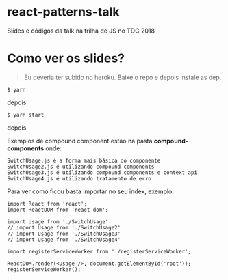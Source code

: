 # react-patterns-talk
Slides e códigos da talk na trilha de JS no TDC 2018

# Como ver os slides?
> Eu deveria ter subido no heroku.
Baixe o repo e depois instale as dep. 

`$ yarn` 

depois

`$ yarn start`

depois




Exemplos de compound component estão na pasta **compound-components** onde:

```
SwitchUsage.js é a forma mais básica do componente
SwitchUsage2.js é utilizando compound components
SwitchUsage3.js é utilizando compound components e context api
SwitchUsage4.js é utilizando tratamento de erro
```

Para ver como ficou basta importar no seu index, exemplo:

```
import React from 'react';
import ReactDOM from 'react-dom';

import Usage from './SwitchUsage'
// import Usage from './SwitchUsage2'
// import Usage from './SwitchUsage3'
// import Usage from './SwitchUsage4'

import registerServiceWorker from './registerServiceWorker';

ReactDOM.render(<Usage />, document.getElementById('root'));
registerServiceWorker();
```